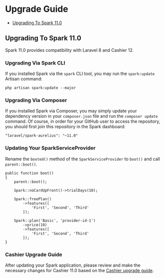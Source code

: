 # Upgrade Guide

- [Upgrading To Spark 11.0](#upgrade-spark-11.0)

<a name="upgrade-spark-11.0"></a>
## Upgrading To Spark 11.0

Spark 11.0 provides compatibility with Laravel 8 and Cashier 12.

### Upgrading Via Spark CLI

If you installed Spark via the `spark` CLI tool, you may run the `spark:update` Artisan command:

    php artisan spark:update --major

### Upgrading Via Composer

If you installed Spark via Composer, you may simply update your dependency version in your `composer.json` file and run the `composer update` command. Of course, in order for your GitHub user to access the repository, you should first join this repository in the Spark dashboard:

    "laravel/spark-aurelius": "~11.0"

### Updating Your SparkServiceProvider

Rename the `booted()` method of the `SparkServiceProvider` to `boot()` and call `parent::boot()`.

    public function boot()
    {
        parent::boot();

        Spark::noCardUpFront()->trialDays(10);

        Spark::freePlan()
            ->features([
                'First', 'Second', 'Third'
            ]);

        Spark::plan('Basic', 'provider-id-1')
            ->price(10)
            ->features([
                'First', 'Second', 'Third'
            ]);
    }

### Cashier Upgrade Guide

After updating your Spark application, please review and make the necessary changes for Cashier 11.0 based on the [Cashier upgrade guide](https://github.com/laravel/cashier/blob/12.x/UPGRADE.md).


